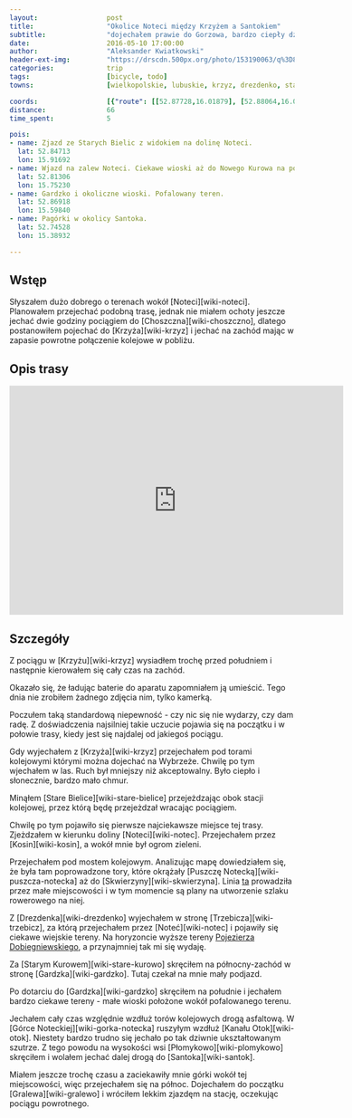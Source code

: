 ```yaml
---
layout:                 post
title:                  "Okolice Noteci między Krzyżem a Santokiem"
subtitle:               "dojechałem prawie do Gorzowa, bardzo ciepły dzień"
date:                   2016-05-10 17:00:00
author:                 "Aleksander Kwiatkowski"
header-ext-img:         "https://drscdn.500px.org/photo/153190063/q%3D80_m%3D2000/224d7e8f364e742095bea1269bdb4a8a"
categories:             trip
tags:                   [bicycle, todo]
towns:                  [wielkopolskie, lubuskie, krzyz, drezdenko, stare_kurowo, strzelce_krajenskie, zwierzyn, santok]

coords:                 [{"route": [[52.87728,16.01879], [52.88064,16.01158], [52.87132,15.97956], [52.86241,15.96377], [52.85696,15.92780], [52.84313,15.91648], [52.84245,15.87279], [52.84821,15.83579], [52.83467,15.82833], [52.81725,15.79932], [52.81211,15.75331], [52.81880,15.74396], [52.81471,15.73057], [52.82104,15.72224], [52.85774,15.70971], [52.85401,15.65272], [52.86982,15.59770], [52.83851,15.58628], [52.82684,15.55513], [52.81844,15.55230], [52.81367,15.53839], [52.80236,15.53873], [52.78554,15.49951], [52.78393,15.49985], [52.76410,15.45908], [52.76363,15.43016], [52.75236,15.42750], [52.73869,15.40904], [52.74316,15.40801], [52.74737,15.38913], [52.74498,15.39960], [52.75724,15.42870], [52.75085,15.42578]], "type": "bicycle"}]
distance:               66
time_spent:             5

pois:
- name: Zjazd ze Starych Bielic z widokiem na dolinę Noteci.
  lat: 52.84713
  lon: 15.91692
- name: Wjazd na zalew Noteci. Ciekawe wioski aż do Nowego Kurowa na północ.
  lat: 52.81306
  lon: 15.75230
- name: Gardzko i okoliczne wioski. Pofalowany teren.
  lat: 52.86918
  lon: 15.59840
- name: Pagórki w okolicy Santoka.
  lat: 52.74528
  lon: 15.38932

---
```


[wiki-linia-430]:        https://pl.wikipedia.org/wiki/Linia_kolejowa_nr_430
[wiki-pojezierze-dob]:   https://pl.wikipedia.org/wiki/Pojezierze_Dobiegniewskie



Wstęp
-----

Słyszałem dużo dobrego o terenach wokół [Noteci][wiki-noteci]. Planowałem
przejechać podobną trasę, jednak nie miałem ochoty jeszcze jechać dwie godziny
pociągiem do [Choszczna][wiki-choszczno], dlatego postanowiłem
pojechać do [Krzyża][wiki-krzyz] i jechać na zachód mając w zapasie powrotne
połączenie kolejowe w pobliżu.

Opis trasy
----------

<iframe height='405' width='590' frameborder='0' allowtransparency='true' scrolling='no' src='https://www.strava.com/activities/571678602/embed/03e7c76c509834a8b847e95e6e5bb16d8aaa1519'></iframe>

Szczegóły
---------

Z pociągu w [Krzyżu][wiki-krzyz] wysiadłem trochę przed południem i
następnie kierowałem się cały czas na zachód.

Okazało się, że ładując baterie do aparatu zapomniałem ją umieścić. Tego dnia
nie zrobiłem żadnego zdjęcia nim, tylko kamerką.

Poczułem taką standardową niepewność - czy nic się nie wydarzy, czy dam radę.
Z doświadczenia najsilniej takie uczucie pojawia się na początku i w połowie trasy,
kiedy jest się najdalej od jakiegoś pociągu.

Gdy wyjechałem z [Krzyża][wiki-krzyz] przejechałem pod torami kolejowymi którymi
można dojechać na Wybrzeże. Chwilę po tym wjechałem w las. Ruch był mniejszy
niż akceptowalny. Było ciepło i słonecznie, bardzo mało chmur.

Minąłem [Stare Bielice][wiki-stare-bielice] przejeżdzając obok
stacji kolejowej, przez którą będę przejeżdzał wracając pociągiem.

Chwilę po tym pojawiło się pierwsze najciekawsze miejsce tej trasy. Zjeżdzałem w
kierunku doliny [Noteci][wiki-notec]. Przejechałem przez [Kosin][wiki-kosin], a
wokół mnie był ogrom zieleni.

Przejechałem pod mostem kolejowym. Analizując mapę dowiedziałem się, że była tam
poprowadzone tory, które okrążały [Puszczę Notecką][wiki-puszcza-notecka] aż do
[Skwierzyny][wiki-skwierzyna]. Linia [ta][wiki-linia-430] prowadziła przez
małe miejscowości i w tym momencie są plany na utworzenie szlaku rowerowego na niej.

Z [Drezdenka][wiki-drezdenko] wyjechałem w stronę [Trzebicza][wiki-trzebicz], za
którą przejechałem przez [Noteć][wiki-notec] i pojawiły się ciekawe wiejskie
tereny. Na horyzoncie wyższe tereny [Pojezierza Dobiegniewskiego][wiki-pojezierze-dob],
a przynajmniej tak mi się wydaję.

Za [Starym Kurowem][wiki-stare-kurowo] skręciłem na północny-zachód w stronę
[Gardzka][wiki-gardzko]. Tutaj czekał na mnie mały podjazd.

Po dotarciu do [Gardzka][wiki-gardzko] skręciłem na południe i jechałem
bardzo ciekawe tereny - małe wioski położone wokół pofalowanego terenu.

Jechałem cały czas względnie wzdłuż torów kolejowych drogą asfaltową. W
[Górce Noteckiej][wiki-gorka-notecka] ruszyłym wzdłuż [Kanału Otok][wiki-otok].
Niestety bardzo trudno się jechało po tak dziwnie ukształtowanym szutrze.
Z tego powodu na wysokości wsi [Płomykowo][wiki-plomykowo] skręciłem i wolałem
jechać dalej drogą do [Santoka][wiki-santok].

Miałem jeszcze trochę czasu a zaciekawiły mnie górki wokół tej miejscowości,
więc przejechałem się na północ. Dojechałem do początku [Gralewa][wiki-gralewo]
i wróciłem lekkim zjazdęm na stację, oczekując pociągu powrotnego.
